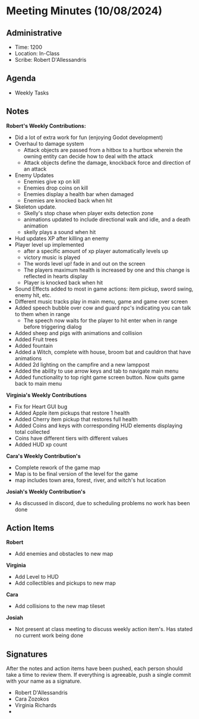 # Meeting Minutes (10/08/2024)

## Administrative
* Time: 1200
* Location: In-Class
* Scribe: Robert D'Allessandris

## Agenda
* Weekly Tasks

## Notes

**Robert's Weekly Contributions:**
- Did a lot of extra work for fun (enjoying Godot development)
- Overhaul to damage system
    - Attack objects are passed from a hitbox to a hurtbox wherein the owning entity can decide how to deal with the attack 
    - Attack objects define the damage, knockback force and direction of an attack
- Enemy Updates
    - Enemies give xp on kill
    - Enemies drop coins on kill
    - Enemies display a health bar when damaged
    - Enemies are knocked back when hit
- Skeleton update.
    - Skelly's stop chase when player exits detection zone
    - animations updated to include directional walk and idle, and a death animation
    - skelly plays a sound when hit
- Hud updates XP after killing an enemy
- Player level up implemented
    - after a specific amount of xp player automatically levels up
    - victory music is played
    - The words level up! fade in and out on the screen
    - The players maximum health is increased by one and this change is reflected in hearts display
    - Player is knocked back when hit
- Sound Effects added to most in game actions: item pickup, sword swing, enemy hit, etc.
- Different music tracks play in main menu, game and game over screen
- Added speech bubble over cow and guard npc's indicating you can talk to them when in range
    - The speech now waits for the player to hit enter when in range before triggering dialog
- Added sheep and pigs with animations and collision
- Added Fruit trees
- Added fountain
- Added a Witch, complete with house, broom bat and cauldron that have animations
- Added 2d lighting on the campfire and a new lamppost
- Added the ability to use arrow keys and tab to navigate main menu
- Added functionality to top right game screen button. Now quits game back to main menu

**Virginia's Weekly Contributions**
- Fix for Heart GUI bug
- Added Apple item pickups that restore 1 health
- Added Cherry item pickup that restores full health
- Added Coins and keys with corresponding HUD elements displaying total collected
- Coins have different tiers with different values
- Added HUD xp count

**Cara's Weekly Contribution's**
 - Complete rework of the game map
- Map is to be final version of the level for the game
- map includes town area, forest, river, and witch's hut location

**Josiah's Weekly Contribution's**
- As discussed in discord, due to scheduling problems no work has been done

## Action Items
**Robert**
- Add enemies and obstacles to new map
  
**Virginia**
- Add Level to HUD
- Add collectibles and pickups to new map

**Cara**
- Add collisions to the new map tileset

**Josiah**
- Not present at class meeting to discuss weekly action item's. Has stated no current work being done
 

## Signatures
After the notes and action items have been pushed, each person should take a time to review them. If everything is agreeable, push a single commit with your name as a signature. 
* Robert D'Allessandris
* Cara Zozokos
* Virginia Richards
* 
